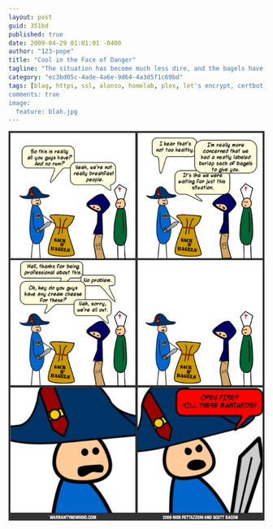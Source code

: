 ```yaml
---
layout: post
guid: 351bd
published: true
date: 2009-04-29 01:01:01 -0400
author: "123-pope"
title: "Cool in the Face of Danger"
tagline: "The situation has become much less dire, and the bagels have been settled. Everything seems to be going well with our new friend the Admiral."
category: "ec3bd05c-4ade-4a6e-9d64-4a3d5f1c69bd"
tags: [blag, https, ssl, alonso, homelab, plex, let's encrypt, certbot]
comments: true
image:
  feature: blah.jpg
---
```


![](/assets/img/lol/cool_in_the_face_of_danger.png "OH SHIT WAIT TIL I GET OUT OF HERE.")